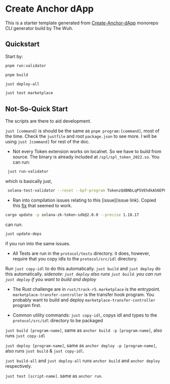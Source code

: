 # Create Anchor dApp

This is a starter template generated from [Create-Anchor-dApp](https://www.npmjs.com/package/create-anchor-dapp) monorepo CLI generator build by The Wuh.


## Quickstart

Start by:

```sh
pnpm run:validator
```
```sh
pnpm build
```
```sh
just deploy-all
```
```sh
just test marketplace
```

## Not-So-Quick Start

The scripts are there to aid development.

`just [command]` is should be the same as `pnpm program:[command]`, most of the time. Check the `justfile` and root `package.json` to see more. I will be using `just [command]` for rest of the doc.

-  Not every Token extension works on localnet. So we have to build from source. The binary is already included at `/spl/spl_token_2022.so`. You can run:

```sh
 just run-validator
```

which is basically just,
```sh
 solana-test-validator --reset --bpf-program TokenzQdBNbLqP5VEhdkAS6EPFLC1PHnBqCXEpPxuEb ./spl/spl_token_2022.so
```

- Ran into compilation issues relating to this [issue](issue link). Copied this [fix](https://github.com/coral-xyz/anchor/issues/3044#issuecomment-2184026104) that seemed to work.
```sh
cargo update -p solana-zk-token-sdk@2.0.0 --precise 1.18.17
```
can run:
```sh
just update-deps
```
if you run into the same issues.

- All Tests are run in the `protocol/tests` directory. it does, however, require that you copy idls to the `protocol/src/idl` directory.

Run `just copy-idl` to do this automatically. `just build` and `just deploy` do this automatically. _sidenote: `just deploy` also runs `just build`. you can run `just deploy` if you want to build and deploy_

- The Rust challenge are in `rust/track-r5`. `marketplace` is the entrypoint. `marketplace-transfer-controller` is the transfer hook program. You probably want to build and deploy `marketplace-transfer-controller` program first.

- Common utility commands:
`just copy-idl`, copys idl and types to the `protocol/src/idl` directory to be packaged

`just build [program-name]`, same as `anchor build -p [program-name]`, also runs `just copy-idl`

`just deploy [program-name]`, same as `anchor deploy -p [program-name]`, also runs `just build` & 
`just copy-idl`.

`just build-all` and `just deploy-all` runs `anchor build` and `anchor deploy` respectively.

`just test [script-name]`. same as `anchor run`.


